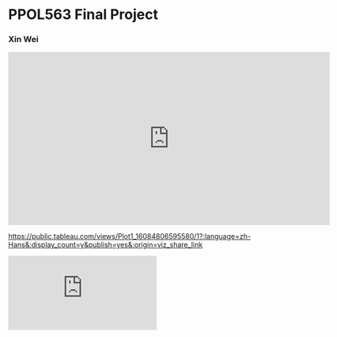 # PPOL563 Final Project

### Xin Wei


<iframe seamless frameborder="0" src="https://public.tableau.com/views/Class_Tableau_Workbook_16084402257610/Sheet2?:language=zh-Hans&:display_count=n&publish=no&:showVizHome=no" width = '650' height = '350'></iframe>

https://public.tableau.com/views/Plot1_16084806595580/1?:language=zh-Hans&:display_count=y&publish=yes&:origin=viz_share_link

<iframe seamless frameborder="0" src="https://public.tableau.com/views/Plot1_16084806595580/1?:language=zh-Hans&:display_count=y&publish=yes&:showVizHome=no" scrolling='No'></iframe>
